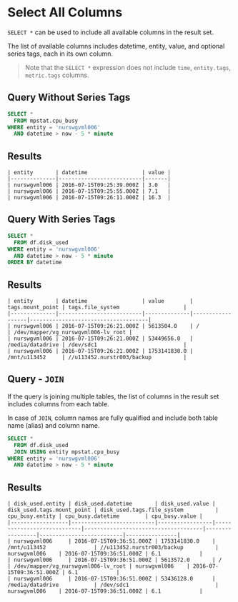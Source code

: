 # Select All Columns

`SELECT *` can be used to include all available columns in the result set.

The list of available columns includes datetime, entity, value, and optional series tags, each in its own column.

> Note that the `SELECT *` expression does not include `time`, `entity.tags`, `metric.tags` columns.

## Query Without Series Tags

```sql
SELECT * 
  FROM mpstat.cpu_busy 
WHERE entity = 'nurswgvml006' 
  AND datetime > now - 5 * minute
```

## Results

```ls
| entity       | datetime                 | value | 
|--------------|--------------------------|-------| 
| nurswgvml006 | 2016-07-15T09:25:39.000Z | 3.0   | 
| nurswgvml006 | 2016-07-15T09:25:55.000Z | 7.1   | 
| nurswgvml006 | 2016-07-15T09:26:11.000Z | 16.3  | 
```

## Query With Series Tags

```sql
SELECT * 
  FROM df.disk_used
WHERE entity = 'nurswgvml006' 
  AND datetime > now - 5 * minute
ORDER BY datetime
```

## Results

```ls
| entity       | datetime                 | value        | tags.mount_point | tags.file_system                    | 
|--------------|--------------------------|--------------|------------------|-------------------------------------| 
| nurswgvml006 | 2016-07-15T09:26:21.000Z | 5613504.0    | /                | /dev/mapper/vg_nurswgvml006-lv_root | 
| nurswgvml006 | 2016-07-15T09:26:21.000Z | 53449656.0   | /media/datadrive | /dev/sdc1                           | 
| nurswgvml006 | 2016-07-15T09:26:21.000Z | 1753141830.0 | /mnt/u113452     | //u113452.nurstr003/backup          | 
```

## Query - `JOIN`

If the query is joining multiple tables, the list of columns in the result set includes columns from each table.

In case of `JOIN`, column names are fully qualified and include both table name (alias) and column name.

```sql
SELECT * 
  FROM df.disk_used
  JOIN USING entity mpstat.cpu_busy
WHERE entity = 'nurswgvml006' 
  AND datetime > now - 5 * minute
```

## Results

```ls
| disk_used.entity | disk_used.datetime       | disk_used.value | disk_used.tags.mount_point | disk_used.tags.file_system          | cpu_busy.entity | cpu_busy.datetime        | cpu_busy.value | 
|------------------|--------------------------|-----------------|----------------------------|-------------------------------------|-----------------|--------------------------|----------------| 
| nurswgvml006     | 2016-07-15T09:36:51.000Z | 1753141830.0    | /mnt/u113452               | //u113452.nurstr003/backup          | nurswgvml006    | 2016-07-15T09:36:51.000Z | 6.1            | 
| nurswgvml006     | 2016-07-15T09:36:51.000Z | 5613572.0       | /                          | /dev/mapper/vg_nurswgvml006-lv_root | nurswgvml006    | 2016-07-15T09:36:51.000Z | 6.1            | 
| nurswgvml006     | 2016-07-15T09:36:51.000Z | 53436128.0      | /media/datadrive           | /dev/sdc1                           | nurswgvml006    | 2016-07-15T09:36:51.000Z | 6.1            | 
```
